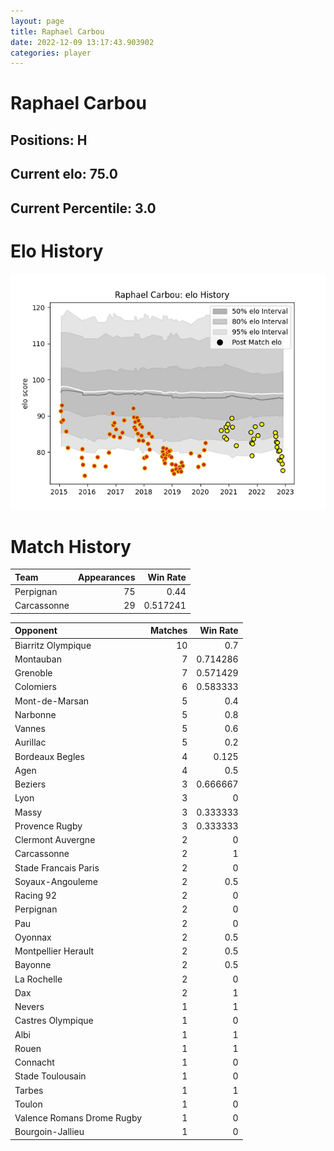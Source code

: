 ```yaml
---  
layout: page  
title: Raphael Carbou  
date: 2022-12-09 13:17:43.903902  
categories: player  
---
```

# Raphael Carbou

## Positions: H

## Current elo: 75.0

## Current Percentile: 3.0

# Elo History


![elo history](history_RaphaelCarbou.png)
# Match History


| Team        |   Appearances |   Win Rate |
|:------------|--------------:|-----------:|
| Perpignan   |            75 |   0.44     |
| Carcassonne |            29 |   0.517241 |

| Opponent                   |   Matches |   Win Rate |
|:---------------------------|----------:|-----------:|
| Biarritz Olympique         |        10 |   0.7      |
| Montauban                  |         7 |   0.714286 |
| Grenoble                   |         7 |   0.571429 |
| Colomiers                  |         6 |   0.583333 |
| Mont-de-Marsan             |         5 |   0.4      |
| Narbonne                   |         5 |   0.8      |
| Vannes                     |         5 |   0.6      |
| Aurillac                   |         5 |   0.2      |
| Bordeaux Begles            |         4 |   0.125    |
| Agen                       |         4 |   0.5      |
| Beziers                    |         3 |   0.666667 |
| Lyon                       |         3 |   0        |
| Massy                      |         3 |   0.333333 |
| Provence Rugby             |         3 |   0.333333 |
| Clermont Auvergne          |         2 |   0        |
| Carcassonne                |         2 |   1        |
| Stade Francais Paris       |         2 |   0        |
| Soyaux-Angouleme           |         2 |   0.5      |
| Racing 92                  |         2 |   0        |
| Perpignan                  |         2 |   0        |
| Pau                        |         2 |   0        |
| Oyonnax                    |         2 |   0.5      |
| Montpellier Herault        |         2 |   0.5      |
| Bayonne                    |         2 |   0.5      |
| La Rochelle                |         2 |   0        |
| Dax                        |         2 |   1        |
| Nevers                     |         1 |   1        |
| Castres Olympique          |         1 |   0        |
| Albi                       |         1 |   1        |
| Rouen                      |         1 |   1        |
| Connacht                   |         1 |   0        |
| Stade Toulousain           |         1 |   0        |
| Tarbes                     |         1 |   1        |
| Toulon                     |         1 |   0        |
| Valence Romans Drome Rugby |         1 |   0        |
| Bourgoin-Jallieu           |         1 |   0        |